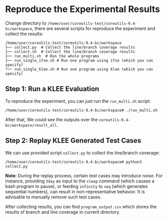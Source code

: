# Reproduce the Experimental Results

Change directory to `/home/user/coreutils-test/coreutils-9.4-bc/workspace`, there are several scripts for reproduce the experiment and collect the results:

``` shell
/home/user/coreutils-test/coreutils-9.4-bc/workspace
├── collect.py  # Collect the line/branch coverage results
├── collect.sh  # Collect the line/branch coverage results
├── run_multi.sh  # Run the whole programs
├── run_single_ifse.sh # Run one program using ifse (which you can specify)
└── run_single_klee.sh # Run one program using klee (which you can specify)
```

## Step 1: Run a KLEE Evaluation

To reproduce the experiment, you can just run the `run_multi.sh` script:

```shell
/home/user/coreutils-test/coreutils-9.4-bc/workspace# ./run_multi.sh
```

After that, We could see the outputs over the `coreutils-9.4-bc/workspace/result_all`.

## Step 2: Replay KLEE Generated Test Cases

We can use provided script `collect.py` to collect the line/branch coverage:

``` shell
/home/user/coreutils-test/coreutils-9.4-bc/workspace# python3 collect.py
```

**Note**: During the replay process, certain test cases may introduce noise. For instance, providing `3day` as input to the `sleep` command (which causes a bash program to pause), or feeding `infinity` to `seq` (which generates sequential numbers), can result in non-representative behavior. It is advisable to manually remove such test cases.

After collecting results, you can find `program_output.csv` which stores the results of branch and line coverage in current directory.